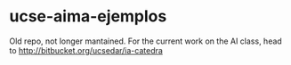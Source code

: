 # ucse-aima-ejemplos

Old repo, not longer mantained. For the current work on the AI class, head to http://bitbucket.org/ucsedar/ia-catedra
